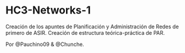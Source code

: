 ﻿# HC3-Networks-1 
Creación de los apuntes de Planificación y Administración de Redes de primero de ASIR.
Creación de estructura teórica-práctica de PAR. <br>

Por @Pauchino09 & @Chunche.
